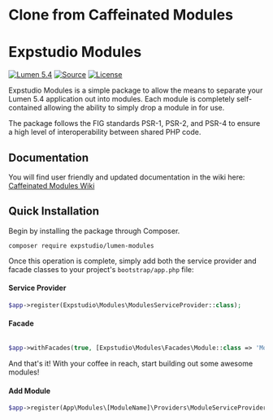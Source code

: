 Clone from Caffeinated Modules
===================

# Expstudio Modules
[![Lumen 5.4](https://img.shields.io/badge/Lumen-5.4-orange.svg?style=flat-square)](http://lumen.laravel.com)
[![Source](http://img.shields.io/badge/source-expstudio/modules-blue.svg?style=flat-square)](https://github.com/expstudio/modules)
[![License](http://img.shields.io/badge/license-MIT-brightgreen.svg?style=flat-square)](https://tldrlegal.com/license/mit-license)

Expstudio Modules is a simple package to allow the means to separate your Lumen 5.4 application out into modules. Each module is completely self-contained allowing the ability to simply drop a module in for use.

The package follows the FIG standards PSR-1, PSR-2, and PSR-4 to ensure a high level of interoperability between shared PHP code.

## Documentation
You will find user friendly and updated documentation in the wiki here: [Caffeinated Modules Wiki](https://github.com/caffeinated/modules/wiki)

## Quick Installation
Begin by installing the package through Composer.

```
composer require expstudio/lumen-modules
```

Once this operation is complete, simply add both the service provider and facade classes to your project's `bootstrap/app.php` file:

#### Service Provider

```php
$app->register(Expstudio\Modules\ModulesServiceProvider::class);
```

#### Facade

```php

$app->withFacades(true, [Expstudio\Modules\Facades\Module::class => 'Module']);
```

And that's it! With your coffee in reach, start building out some awesome modules!

#### Add Module 
```php
$app->register(App\Modules\[ModuleName]\Providers\ModuleServiceProvider::class);
```
